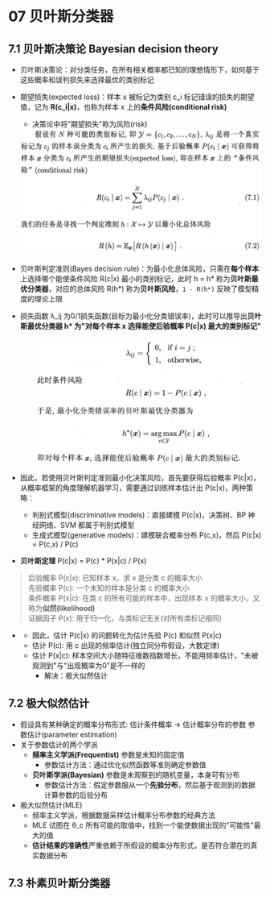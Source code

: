 # 07 贝叶斯分类器

## 7.1 贝叶斯决策论 Bayesian decision theory

- 贝叶斯决策论：对分类任务，在所有相关概率都已知的理想情形下，如何基于这些概率和误判损失来选择最优的类别标记
- 期望损失(expected loss)：样本 x 被标记为类别 c_i 标记错误的损失的期望值，记为 **R(c_i|x)**，也称为样本 x 上的**条件风险(conditional risk)**
    - 决策论中将"期望损失"称为风险(risk)
  <div align="center"><img src="./_images/7.1.0-1.png" height="250px" /></div>
- 贝叶斯判定准则(Bayes decision rule)：为最小化总体风险，只需在**每个样本**上选择哪个能使条件风险 R(c\|x) 最小的类别标记，此时 h = h\* 称为**贝叶斯最优分类器**，对应的总体风险 R(h\*) 称为**贝叶斯风险**，`1 - R(h*)` 反映了模型精度的理论上限
- 损失函数 λ_ij 为0/1损失函数(目标为最小化分类错误率)，此时可以推导出**贝叶斯最优分类器 h\* 为"对每个样本 x 选择能使后验概率 P(c\|x) 最大的类别标记"**
  <div align="center"><img src="./_images/7.1.0-2.png" height="250px" /></div>
- 因此，若使用贝叶斯判定准则最小化决策风险，首先要获得后验概率 P(c\|x)，从概率框架的角度理解机器学习，需要通过训练样本估计出 P(c\|x)，两种策略：
    - 判别式模型(discriminative models)：直接建模 P(c\|x)，决策树、BP 神经网络、SVM 都属于判别式模型
    - 生成式模型(generative models)：建模联合概率分布 P(c,x)，然后 P(c\|x) = P(c,x) / P(c)

- **贝叶斯定理** P(c\|x) = P(c) * P(x\|c) / P(x)
> 后验概率 P(c|x): 已知样本 x，求 x 是分类 c 的概率大小<br>
> 先验概率 P(c): 一个未知的样本是分类 c 的概率大小<br>
> 条件概率 P(x|c): 在类 c 的所有可能的样本中，出现样本 x 的概率大小，又称为**似然(likelihood)**<br>
> 证据因子 P(x): 用于归一化，与类标记无关(对所有类标记相同)<br>
-
    - 因此，估计 P(c\|x) 的问题转化为估计先验 P(c) 和似然 P(x\|c)
    - 估计 P(c): 用 c 出现的频率估计(独立同分布假设，大数定律)
    - 估计 P(x\|c): 样本空间大小随特征维数指数增长，不能用频率估计，"未被观测到"与"出现概率为0"是不一样的
        - 解决：极大似然估计

## 7.2 极大似然估计

- 假设具有某种确定的概率分布形式: 估计条件概率 \-> 估计概率分布的参数 参数估计(parameter estimation)
- 关于参数估计的两个学派
    - **频率主义学派(Frequentist)** 参数是未知的固定值
        - 参数估计方法：通过优化似然函数等准则确定参数值
    - **贝叶斯学派(Bayesian)** 参数是未观察到的随机变量，本身可有分布
        - 参数估计方法：假定参数服从一个**先验分布**，然后基于观测到的数据计算参数的后验分布
- 极大似然估计(MLE)
    - 频率主义学派，根据数据采样估计概率分布参数的经典方法
    - MLE 试图在 θ_c 所有可能的取值中，找到一个能使数据出现的"可能性"最大的值
    - **估计结果的准确性**严重依赖于所假设的概率分布形式，是否符合潜在的真实数据分布

## 7.3 朴素贝叶斯分类器
